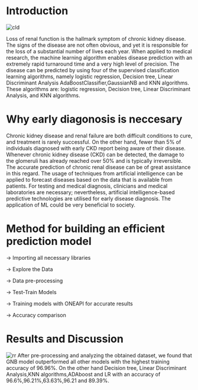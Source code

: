 # Introduction
![cld](https://user-images.githubusercontent.com/111365771/219389743-b79cd3c6-b56d-418b-ad75-ede292c1b949.jpeg)

Loss of renal function is the hallmark symptom of chronic kidney disease. The signs of the disease are not often obvious, and yet it is responsible for the loss of a substantial number of lives each year. When applied to medical research, the machine learning algorithm enables disease prediction with an extremely rapid turnaround time and a very high level of precision. The disease can be predicted by using four of the supervised classification learning algorithms, namely logistic regression, Decision tree, Linear Discriminant Analysis AdaBoostClassifier,GaussianNB and KNN algorithms. These algorithms are: logistic regression, Decision tree, Linear Discriminant Analysis, and KNN algorithms.

# Why early diagonosis is neccesary
Chronic kidney disease and renal failure are both difficult conditions to cure, and treatment is rarely successful. On the other hand, fewer than 5% of individuals diagnosed with early CKD report being aware of their disease. Whenever chronic kidney disease (CKD) can be detected, the damage to the glomeruli has already reached over 50% and is typically irreversible. The accurate prediction of chronic renal disease can be of great assistance in this regard. The usage of techniques from artificial intelligence can be applied to forecast diseases based on the data that is available from patients. For testing and medical diagnosis, clinicians and medical laboratories are necessary; nevertheless, artificial intelligence-based predictive technologies are utilised for early disease diagnosis. The application of ML could be very beneficial to society.

# Method for building an efficient prediction model

-> Importing all necessary libraries

-> Explore the Data

-> Data pre-processing

-> Test-Train Models

-> Training models with ONEAPI for accurate results

-> Accuracy comparison

# Results and Discussion
![rr](https://user-images.githubusercontent.com/111365771/219392639-dfdb9d1e-8d55-4fee-a86e-282d674b5384.png)
After pre-processing and analyzing the obtained dataset, we found that GNB model outperformed all other models with the highest training accuracy of 96.96%. On the other hand Decision tree, Linear Discriminant Analysis,KNN algorithms,ADAboost and LR with an accuracy of 96.6%,96.21%,63.63%,96.21 and 89.39%.


